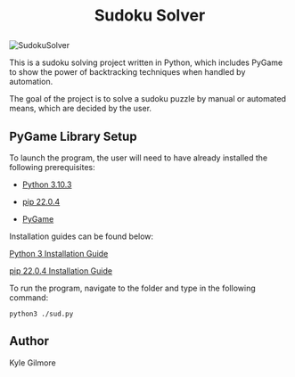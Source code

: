 # <p style="text-align: center;">Sudoku Solver</p>

![SudokuSolver](https://drive.google.com/uc?export=view&id=1jaMPltmRf4P5JEIyt-qfHU5RiG-eb9h8)

This is a sudoku solving project written in Python, which includes PyGame to show the power of backtracking techniques when handled by automation.

The goal of the project is to solve a sudoku puzzle by manual or automated means, which are decided by the user.

## PyGame Library Setup
To launch the program, the user will need to have already installed the following prerequisites: 

* [Python 3.10.3](https://www.python.org/downloads/)

* [pip 22.0.4](https://pypi.org/project/pip/)

* [PyGame](https://www.pygame.org/wiki/GettingStarted)

Installation guides can be found below:

[Python 3 Installation Guide](https://libsdl.org/projects/SDL_image/docs/index.html)

[pip 22.0.4 Installation Guide](https://pip.pypa.io/en/stable/installation/)

To run the program, navigate to the folder and type in the following command:
```
python3 ./sud.py
``` 
## Author
Kyle Gilmore
